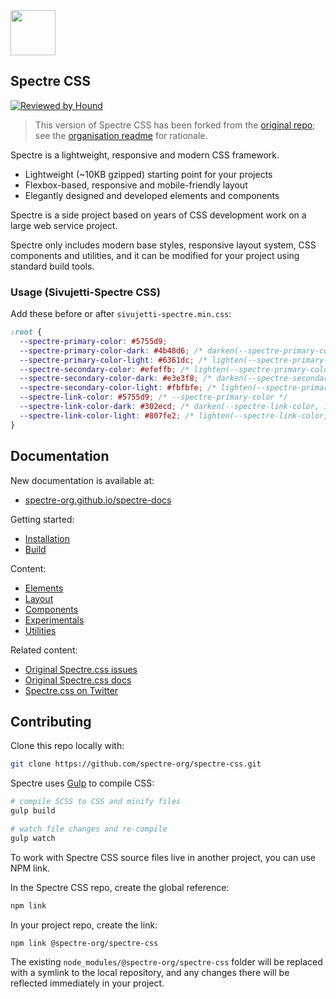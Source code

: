 <a href="https://spectre-org.github.io/spectre-css">
  <img src="https://spectre-org.github.io/spectre-docs/img/spectre-logo.svg" width="72" height="72">
</a>

## Spectre CSS

[![Reviewed by Hound](https://img.shields.io/badge/Reviewed_by-Hound-8E64B0.svg)](https://houndci.com)

> This version of Spectre CSS has been forked from the [original repo](https://github.com/picturepan2/spectre); see the [organisation readme](https://github.com/spectre-org) for rationale.

Spectre is a lightweight, responsive and modern CSS framework.

- Lightweight (~10KB gzipped) starting point for your projects
- Flexbox-based, responsive and mobile-friendly layout
- Elegantly designed and developed elements and components

Spectre is a side project based on years of CSS development work on a large web service project.

Spectre only includes modern base styles, responsive layout system, CSS components and utilities, and it can be modified for your project using standard build tools.

### Usage (Sivujetti-Spectre CSS)

Add these before or after `sivujetti-spectre.min.css`:

```css
:root {
  --spectre-primary-color: #5755d9;
  --spectre-primary-color-dark: #4b48d6; /* darken(--spectre-primary-color, 3%), you can use http://scg.ar-ch.org/ for this */
  --spectre-primary-color-light: #6361dc; /* lighten(--spectre-primary-color, 3%) */
  --spectre-secondary-color: #efeffb; /* lighten(--spectre-primary-color, 37.5%) */
  --spectre-secondary-color-dark: #e3e3f8; /* darken(--spectre-secondary-color, 3%) */
  --spectre-secondary-color-light: #fbfbfe; /* lighten(--spectre-primary-color, 3%) */
  --spectre-link-color: #5755d9; /* --spectre-primary-color */
  --spectre-link-color-dark: #302ecd; /* darken(--spectre-link-color, 10%) */
  --spectre-link-color-light: #807fe2; /* lighten(--spectre-link-color, 10%) */
}
```

## Documentation

New documentation is available at:

- [spectre-org.github.io/spectre-docs](https://spectre-org.github.io/spectre-docs)

Getting started:

- [Installation](https://spectre-org.github.io/spectre-docs/docs/introduction/installation.html)
- [Build](https://spectre-org.github.io/spectre-docs/docs/introduction/build.html)

Content:

- [Elements](https://spectre-org.github.io/spectre-docs/docs/elements/index.html)
- [Layout](https://spectre-org.github.io/spectre-docs/docs/layout/index.html)
- [Components](https://spectre-org.github.io/spectre-docs/docs/components/index.html)
- [Experimentals](https://spectre-org.github.io/spectre-docs/docs/experimentals/index.html)
- [Utilities](https://spectre-org.github.io/spectre-docs/docs/utilities/index.html)

Related content:

- [Original Spectre.css issues](https://github.com/picturepan2/spectre/issues)
- [Original Spectre.css docs](https://picturepan2.github.io/spectre/)
- [Spectre.css on Twitter](https://twitter.com/spectrecss)

## Contributing

Clone this repo locally with:

```bash
git clone https://github.com/spectre-org/spectre-css.git
```

Spectre uses [Gulp](http://gulpjs.com/) to compile CSS:

```bash
# compile SCSS to CSS and minify files
gulp build    

# watch file changes and re-compile
gulp watch    
```

To work with Spectre CSS source files live in another project, you can use NPM link.

In the Spectre CSS repo, create the global reference:

```bash
npm link
```

In your project repo, create the link:

```bash
npm link @spectre-org/spectre-css
```

The existing `node_modules/@spectre-org/spectre-css` folder will be replaced with a symlink to the local repository, and any changes there will be reflected immediately in your project.
